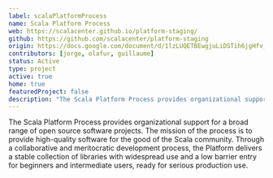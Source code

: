 ```yaml
---
label: scalaPlatformProcess
name: Scala Platform Process
web: https://scalacenter.github.io/platform-staging/
github: https://github.com/scalacenter/platform-staging
origin: https://docs.google.com/document/d/1lzLUQETBEwgjuLiDSTih6jgHfv_MLYQnfbMB_3bPD_w/edit
contributors: [jorge, olafur, guillaume]
status: Active
type: project
active: true
home: true
featuredProject: false
description: "The Scala Platform Process provides organizational support for a broad range of open source software projects."
---
```

The Scala Platform Process provides organizational support for a broad range of open source software projects. The mission of the process is to provide high-quality software for the good of the Scala community. Through a collaborative and meritocratic development process, the Platform delivers a stable collection of libraries with widespread use and a low barrier entry for beginners and intermediate users, ready for serious production use.
